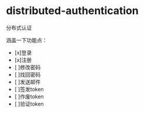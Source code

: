 # distributed-authentication
分布式认证


涵盖一下功能点：
- [x]登录
- [x]注册
- [ ]修改密码
- [ ]找回密码
- [ ]发送邮件
- [ ]签发token
- [ ]作废token
- [ ]验证token
